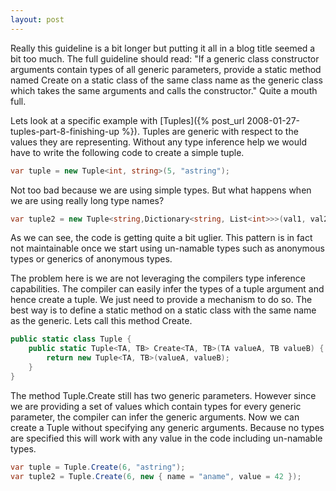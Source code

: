 ```yaml
---
layout: post
---
```

Really this guideline is a bit longer but putting it all in a blog title seemed a bit too much. The full guideline should read: "If a generic class constructor arguments contain types of all generic parameters, provide a static method named Create on a static class of the same class name as the generic class which takes the same arguments and calls the constructor." Quite a mouth full.

Lets look at a specific example with [Tuples]({% post_url 2008-01-27-tuples-part-8-finishing-up %}). Tuples are generic with respect to the values they are representing. Without any type inference help we would have to write the following code to create a simple tuple.

``` csharp
var tuple = new Tuple<int, string>(5, "astring");
```

Not too bad because we are using simple types. But what happens when we are using really long type names?
    
``` csharp
var tuple2 = new Tuple<string,Dictionary<string, List<int>>>(val1, val2);
```
    
As we can see, the code is getting quite a bit uglier. This pattern is in fact not maintainable once we start using un-namable types such as anonymous types or generics of anonymous types.

The problem here is we are not leveraging the compilers type inference capabilities. The compiler can easily infer the types of a tuple argument and hence create a tuple. We just need to provide a mechanism to do so. The best way is to define a static method on a static class with the same name as the generic. Lets call this method Create.

``` csharp
public static class Tuple {
    public static Tuple<TA, TB> Create<TA, TB>(TA valueA, TB valueB) { 
        return new Tuple<TA, TB>(valueA, valueB); 
    }
}
```

The method Tuple.Create still has two generic parameters. However since we are providing a set of values which contain types for every generic parameter, the compiler can infer the generic arguments. Now we can create a Tuple without specifying any generic arguments. Because no types are specified this will work with any value in the code including un-namable types.
    
``` csharp
var tuple = Tuple.Create(6, "astring");
var tuple2 = Tuple.Create(6, new { name = "aname", value = 42 });
```

